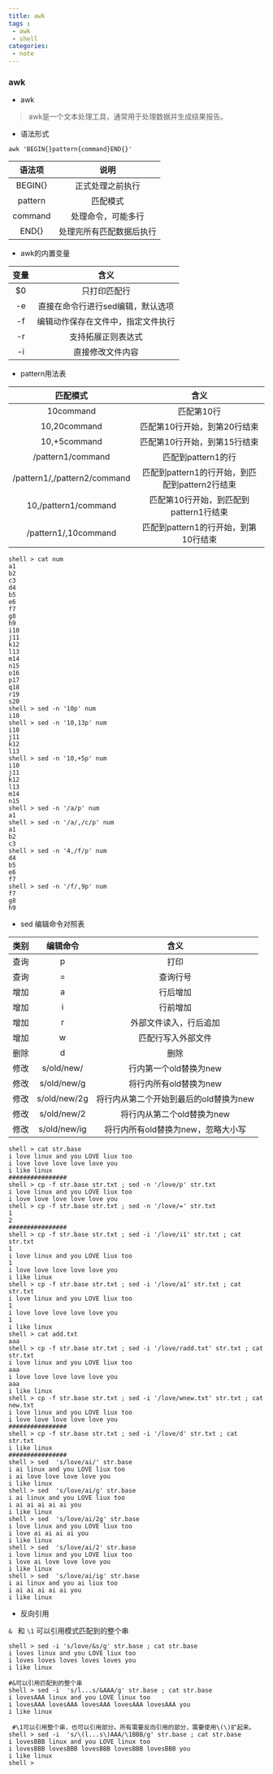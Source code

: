 ```yaml
---
title: awk
tags :
 - awk
 - shell
categories:
 - note
---
```


###  awk

* awk

> awk是一个文本处理工具，通常用于处理数据并生成结果报告。

* 语法形式

`awk 'BEGIN{}pattern{command}END{}' `

|                语法项             |                       说明                        |
| :-----------------------------------------------: | :-----------------------------------------------: |
|  BEGIN{}        |           正式处理之前执行           |
| pattern | 匹配模式 |
|       command       |           处理命令，可能多行           |
| END{} | 处理完所有匹配数据后执行 |


* awk的内置变量

|                 变量                  |                       含义                        |
| :-----------------------------------------------: | :-----------------------------------------------: |
|  $0  |           只打印匹配行            |
|       -e       |           直接在命令行进行sed编辑，默认选项           |
|       -f       | 编辑动作保存在文件中，指定文件执行 |
|       -r       |           支持拓展正则表达式           |
|       -i       |           直接修改文件内容           |
<!--more-->
* pattern用法表

|                 匹配模式                |                       含义                        |
| :-----------------------------------------------: | :-----------------------------------------------: |
|  10command  |        匹配第10行        |
|       10,20command       |           匹配第10行开始，到第20行结束           |
|       10,+5command       | 匹配第10行开始，到第15行结束 |
|       /pattern1/command       |           匹配到pattern1的行           |
|       /pattern1/,/pattern2/command       |           匹配到pattern1的行开始，到匹配到pattern2行结束           |
|       10,/pattern1/command       |           匹配第10行开始，到匹配到pattern1行结束           |
|       /pattern1/,10command       |           匹配到pattern1的行开始，到第10行结束           |

```shell
shell > cat num
a1
b2
c3
d4
b5
e6
f7
g8
h9
i10
j11
k12
l13
m14
n15
o16
p17
q18
r19
s20
shell > sed -n '10p' num
i10
shell > sed -n '10,13p' num
i10
j11
k12
l13
shell > sed -n '10,+5p' num
i10
j11
k12
l13
m14
n15
shell > sed -n '/a/p' num
a1
shell > sed -n '/a/,/c/p' num 
a1
b2
c3
shell > sed -n '4,/f/p' num
d4
b5
e6
f7
shell > sed -n '/f/,9p' num
f7
g8
h9
```

* sed 编辑命令对照表


|              类别             |                       编辑命令                      | 含义|
| :-----------------------------------------------: | :-----------------------------------------------: |:-:|
| 查询 | p | 打印 |
|         查询         |           =           | 查询行号 |
|       增加       |           a          | 行后增加 |
|       增加       |          i          | 行前增加|
|       增加       |          r          | 外部文件读入，行后追加 |
|       增加       |           w          | 匹配行写入外部文件 |
|       删除       |           d          | 删除 |
|       修改       |  s/old/new/     | 行内第一个old替换为new |
|       修改       |  s/old/new/g       | 将行内所有old替换为new |
|       修改       |  s/old/new/2g       | 将行内从第二个开始到最后的old替换为new |
|       修改       |  s/old/new/2       | 将行内从第二个old替换为new |
|       修改       |  s/old/new/ig      | 将行内所有old替换为new，忽略大小写 |

```shell
shell > cat str.base 
i love linux and you LOVE liux too 
i love love love love love you
i like linux 
################
shell > cp -f str.base str.txt ; sed -n '/love/p' str.txt
i love linux and you LOVE liux too 
i love love love love love you
shell > cp -f str.base str.txt ; sed -n '/love/=' str.txt
1
2
################
shell > cp -f str.base str.txt ; sed -i '/love/i1' str.txt ; cat str.txt 
1
i love linux and you LOVE liux too 
1
i love love love love love you
i like linux 
shell > cp -f str.base str.txt ; sed -i '/love/a1' str.txt ; cat str.txt 
i love linux and you LOVE liux too 
1
i love love love love love you
1
i like linux 
shell > cat add.txt 
aaa
shell > cp -f str.base str.txt ; sed -i '/love/radd.txt' str.txt ; cat str.txt 
i love linux and you LOVE liux too 
aaa
i love love love love love you
aaa
i like linux 
shell > cp -f str.base str.txt ; sed -i '/love/wnew.txt' str.txt ; cat new.txt 
i love linux and you LOVE liux too 
i love love love love love you
################
shell > cp -f str.base str.txt ; sed -i '/love/d' str.txt ; cat str.txt 
i like linux 
################
shell > sed  's/love/ai/' str.base 
i ai linux and you LOVE liux too 
i ai love love love love you
i like linux 
shell > sed  's/love/ai/g' str.base 
i ai linux and you LOVE liux too 
i ai ai ai ai ai you
i like linux 
shell > sed  's/love/ai/2g' str.base 
i love linux and you LOVE liux too 
i love ai ai ai ai you
i like linux 
shell > sed  's/love/ai/2' str.base 
i love linux and you LOVE liux too 
i love ai love love love you
i like linux 
shell > sed  's/love/ai/ig' str.base 
i ai linux and you ai liux too 
i ai ai ai ai ai you
i like linux 
```

* 反向引用

`& ` 和 `\1` 可以引用模式匹配到的整个串

```shell
shell > sed -i 's/love/&s/g' str.base ; cat str.base
i loves linux and you LOVE liux too 
i loves loves loves loves loves you
i like linux 

#&可以引用匹配到的整个串
shell > sed -i  's/l...s/&AAA/g' str.base ; cat str.base  
i lovesAAA linux and you LOVE linux too 
i lovesAAA lovesAAA lovesAAA lovesAAA lovesAAA you
i like linux 

 #\1可以引用整个串，也可以引用部分。所有需要反向引用的部分，需要使用\(\)扩起来。
shell > sed -i  's/\(l...s\)AAA/\1BBB/g' str.base ; cat str.base
i lovesBBB linux and you LOVE linux too 
i lovesBBB lovesBBB lovesBBB lovesBBB lovesBBB you
i like linux 
shell > 

```

